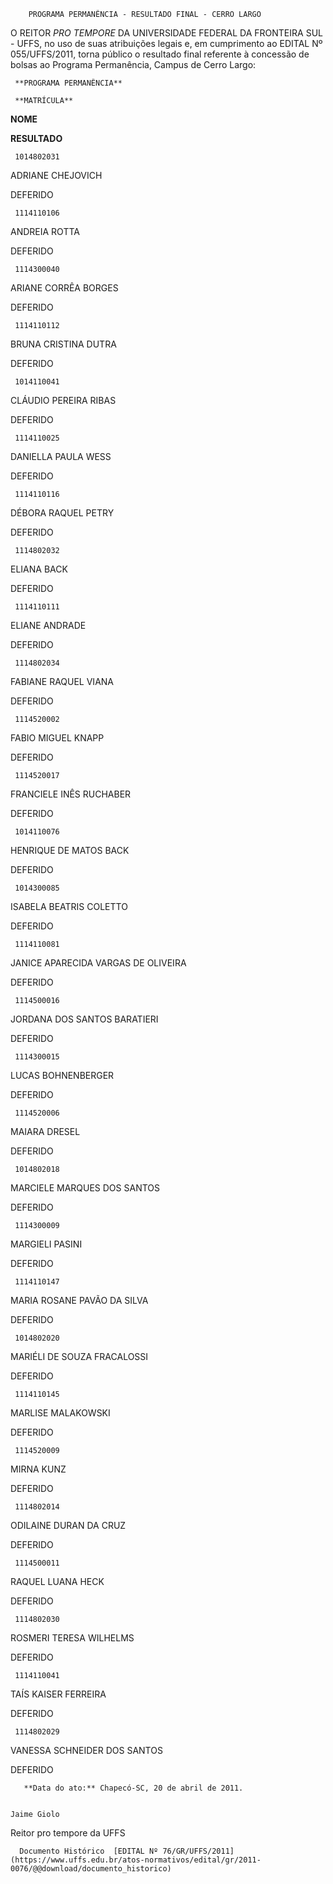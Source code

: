         PROGRAMA PERMANÊNCIA - RESULTADO FINAL - CERRO LARGO  

O REITOR *PRO* *TEMPORE* DA UNIVERSIDADE FEDERAL DA FRONTEIRA SUL - UFFS, no uso de suas atribuições legais e, em cumprimento ao EDITAL Nº 055/UFFS/2011, torna público o resultado final referente à concessão de bolsas ao Programa Permanência, Campus de Cerro Largo:

     **PROGRAMA PERMANÊNCIA**

     **MATRÍCULA**

   **NOME**

   **RESULTADO**

     1014802031

   ADRIANE CHEJOVICH

   DEFERIDO

     1114110106

   ANDREIA ROTTA

   DEFERIDO

     1114300040

   ARIANE CORRÊA BORGES

   DEFERIDO

     1114110112

   BRUNA CRISTINA DUTRA

   DEFERIDO

     1014110041

   CLÁUDIO PEREIRA RIBAS

   DEFERIDO

     1114110025

   DANIELLA PAULA WESS

   DEFERIDO

     1114110116

   DÉBORA RAQUEL PETRY

   DEFERIDO

     1114802032

   ELIANA BACK

   DEFERIDO

     1114110111

   ELIANE ANDRADE

   DEFERIDO

     1114802034

   FABIANE RAQUEL VIANA

   DEFERIDO

     1114520002

   FABIO MIGUEL KNAPP

   DEFERIDO

     1114520017

   FRANCIELE INÊS RUCHABER

   DEFERIDO

     1014110076

   HENRIQUE DE MATOS BACK

   DEFERIDO

     1014300085

   ISABELA BEATRIS COLETTO

   DEFERIDO

     1114110081

   JANICE APARECIDA VARGAS DE OLIVEIRA 

   DEFERIDO

     1114500016

   JORDANA DOS SANTOS BARATIERI

   DEFERIDO

     1114300015

   LUCAS BOHNENBERGER

   DEFERIDO

     1114520006

   MAIARA DRESEL

   DEFERIDO

     1014802018

   MARCIELE MARQUES DOS SANTOS 

   DEFERIDO

     1114300009

   MARGIELI PASINI

   DEFERIDO

     1114110147

   MARIA ROSANE PAVÃO DA SILVA

   DEFERIDO

     1014802020

   MARIÉLI DE SOUZA FRACALOSSI

   DEFERIDO

     1114110145

   MARLISE MALAKOWSKI

   DEFERIDO

     1114520009

   MIRNA KUNZ

   DEFERIDO

     1114802014

   ODILAINE DURAN DA CRUZ 

   DEFERIDO

     1114500011

   RAQUEL LUANA HECK

   DEFERIDO

     1114802030

   ROSMERI TERESA WILHELMS

   DEFERIDO

     1114110041

   TAÍS KAISER FERREIRA

   DEFERIDO

     1114802029

   VANESSA SCHNEIDER DOS SANTOS 

   DEFERIDO

       **Data do ato:** Chapecó-SC, 20 de abril de 2011.   
 

    Jaime Giolo   
 Reitor pro tempore da UFFS 

      Documento Histórico  [EDITAL Nº 76/GR/UFFS/2011](https://www.uffs.edu.br/atos-normativos/edital/gr/2011-0076/@@download/documento_historico)     
      